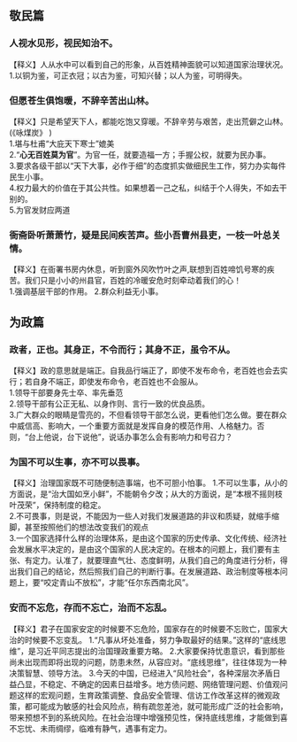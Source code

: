 ## 敬民篇
### 人视水见形，视民知治不。
【释义】人从水中可以看到自己的形象，从百姓精神面貌可以知道国家治理状况。  
1.以铜为鉴，可正衣冠；以古为鉴，可知兴替；以人为鉴，可明得失。

### 但愿苍生俱饱暖，不辞辛苦出山林。
【释义】只是希望天下人，都能吃饱又穿暖。不辞辛劳与艰苦，走出荒僻之山林。(《咏煤炭》 )  
1.堪与杜甫“大庇天下寒士”媲美  
2.“**心无百姓莫为官**”。为官一任，就要造福一方；手握公权，就要为民办事。  
3.要求各级干部以“天下大事，必作于细”的态度抓实做细民生工作，努力办实每件民生小事。  
4.权力最大的价值在于其公共性。如果想着一己之私，纠结于个人得失，不如去干别的。  
5.为官发财应两道  

### 衙斋卧听萧萧竹，疑是民间疾苦声。些小吾曹州县吏，一枝一叶总关情。
【释义】在衙署书房内休息，听到窗外风吹竹叶之声,联想到百姓啼饥号寒的疾苦。我们只是小小的州县官，百姓的冷暖安危时刻牵动着我们的心！  
1.强调基层干部的作用。
2.群众利益无小事。  

## 为政篇  
### 政者，正也。其身正，不令而行；其身不正，虽令不从。
【释义】政的意思就是端正。自我品行端正了，即使不发布命令，老百姓也会去实行；若自身不端正，即使发布命令，老百姓也不会服从。  
1.领导干部要身先士卒、率先垂范  
2.领导干部有公正无私、以身作则、言行一致的优良品质。  
3.广大群众的眼睛是雪亮的，不但看领导干部怎么说，更看他们怎么做。要在群众中威信高、影响大，一个重要方面就是发挥自身的模范作用、人格魅力。否则，“台上他说，台下说他”，说话办事怎么会有影响力和号召力？  

### 为国不可以生事，亦不可以畏事。
【释义】治理国家既不可随便制造事端，也不可胆小怕事。
1.不可以生事，从小的方面说，是“治大国如烹小鲜”，不能朝令夕改；从大的方面说，是“本根不摇则枝叶茂荣”，保持制度的稳定。  
2.不可畏事，则是说，不能因为一些人对我们发展道路的非议和质疑，就缩手缩脚，甚至按照他们的想法改变我们的观点  
3.一个国家选择什么样的治理体系，是由这个国家的历史传承、文化传统、经济社会发展水平决定的，是由这个国家的人民决定的。在根本的问题上，我们要有主张、有定力。认准了，就要理直气壮、态度鲜明，从我们自己的角度进行分析，得出我们自己的结论，然后照我们自己的判断行事。在发展道路、政治制度等根本问题上，要“咬定青山不放松”，才能“任尔东西南北风”。

### 安而不忘危，存而不忘亡，治而不忘乱。
【释义】君子在国家安定的时候要不忘危险，国家存在的时候要不忘败亡，国家大治的时候要不忘变乱。
1.“凡事从坏处准备，努力争取最好的结果。”这样的“底线思维”，是习近平同志提出的治国理政重要方略。
2.大家要保持忧患意识，看到那些尚未出现而即将出现的问题，防患未然，从容应对。“底线思维”，往往体现为一种决策智慧、领导方法。
3.今天的中国，已经进入“风险社会”，各种深层次矛盾日益凸显，不稳定、不确定的因素日益增多。地方债问题、网络管理问题、价值观问题这样的宏观问题，生育政策调整、食品安全管理、信访工作改革这样的微观政策，都可能成为敏感的社会风险点，稍有疏忽差池，就可能形成广泛的社会影响，带来预想不到的系统风险。在社会治理中增强预见性，保持底线思维，才能做到喜不忘忧、未雨绸缪，临难有静气，遇事有定力。









